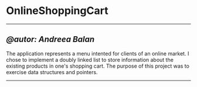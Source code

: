 # OnlineShoppingCart
---
_@autor: Andreea Balan_
---
The application represents a menu intented for clients of an online market.
I chose to implement a doubly linked list to store information about the
existing products in one's shopping cart.
The purpose of this project was to exercise data structures and pointers.

***
